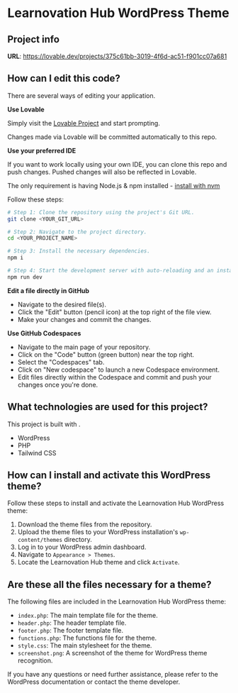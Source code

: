 # Learnovation Hub WordPress Theme

## Project info

**URL**: https://lovable.dev/projects/375c61bb-3019-4f6d-ac51-f901cc07a681

## How can I edit this code?

There are several ways of editing your application.

**Use Lovable**

Simply visit the [Lovable Project](https://lovable.dev/projects/375c61bb-3019-4f6d-ac51-f901cc07a681) and start prompting.

Changes made via Lovable will be committed automatically to this repo.

**Use your preferred IDE**

If you want to work locally using your own IDE, you can clone this repo and push changes. Pushed changes will also be reflected in Lovable.

The only requirement is having Node.js & npm installed - [install with nvm](https://github.com/nvm-sh/nvm#installing-and-updating)

Follow these steps:

```sh
# Step 1: Clone the repository using the project's Git URL.
git clone <YOUR_GIT_URL>

# Step 2: Navigate to the project directory.
cd <YOUR_PROJECT_NAME>

# Step 3: Install the necessary dependencies.
npm i

# Step 4: Start the development server with auto-reloading and an instant preview.
npm run dev
```

**Edit a file directly in GitHub**

- Navigate to the desired file(s).
- Click the "Edit" button (pencil icon) at the top right of the file view.
- Make your changes and commit the changes.

**Use GitHub Codespaces**

- Navigate to the main page of your repository.
- Click on the "Code" button (green button) near the top right.
- Select the "Codespaces" tab.
- Click on "New codespace" to launch a new Codespace environment.
- Edit files directly within the Codespace and commit and push your changes once you're done.

## What technologies are used for this project?

This project is built with .

- WordPress
- PHP
- Tailwind CSS

## How can I install and activate this WordPress theme?

Follow these steps to install and activate the Learnovation Hub WordPress theme:

1. Download the theme files from the repository.
2. Upload the theme files to your WordPress installation's `wp-content/themes` directory.
3. Log in to your WordPress admin dashboard.
4. Navigate to `Appearance > Themes`.
5. Locate the Learnovation Hub theme and click `Activate`.

## Are these all the files necessary for a theme?

The following files are included in the Learnovation Hub WordPress theme:

- `index.php`: The main template file for the theme.
- `header.php`: The header template file.
- `footer.php`: The footer template file.
- `functions.php`: The functions file for the theme.
- `style.css`: The main stylesheet for the theme.
- `screenshot.png`: A screenshot of the theme for WordPress theme recognition.

If you have any questions or need further assistance, please refer to the WordPress documentation or contact the theme developer.
